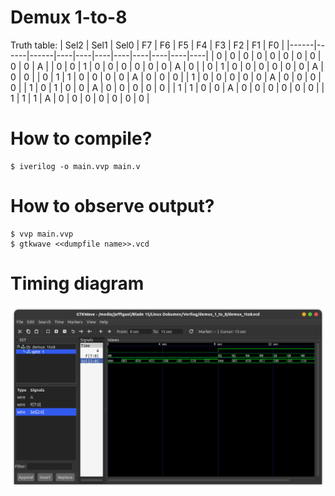 # Demux 1-to-8

Truth table:
| Sel2 | Sel1 | Sel0 | F7 | F6 | F5 | F4 | F3 | F2 | F1 | F0 |
|------|------|------|----|----|----|----|----|----|----|----|
| 0    | 0    | 0    | 0  | 0  | 0  | 0  | 0  | 0  | 0  | A  |
| 0    | 0    | 1    | 0  | 0  | 0  | 0  | 0  | 0  | A  | 0  |
| 0    | 1    | 0    | 0  | 0  | 0  | 0  | 0  | A  | 0  | 0  |
| 0    | 1    | 1    | 0  | 0  | 0  | 0  | A  | 0  | 0  | 0  |
| 1    | 0    | 0    | 0  | 0  | 0  | A  | 0  | 0  | 0  | 0  |
| 1    | 0    | 1    | 0  | 0  | A  | 0  | 0  | 0  | 0  | 0  |
| 1    | 1    | 0    | 0  | A  | 0  | 0  | 0  | 0  | 0  | 0  |
| 1    | 1    | 1    | A  | 0  | 0  | 0  | 0  | 0  | 0  | 0  |

# How to compile?
```
$ iverilog -o main.vvp main.v
```

# How to observe output?
```
$ vvp main.vvp
$ gtkwave <<dumpfile name>>.vcd
```
# Timing diagram
![Timing](screenshot.png)
